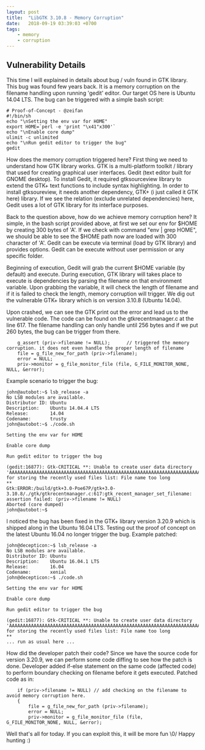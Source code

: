 ```yaml
---
layout: post
title:  "LibGTK 3.10.8 - Memory Corruption"
date:   2018-09-19 03:39:03 +0700
tags:
    - memory
    - corruption
---
```


Vulnerability Details
---------------------
This time I will explained in details about bug / vuln found in GTK library. This bug was found few years back. It is a memory 
corruption on the filename handling upon running 'gedit' editor. Our target OS here is Ubuntu 14.04 LTS. The bug can be triggered
with a simple bash script:
```
# Proof-of-Concept - @zeifan
#!/bin/sh
echo "\nSetting the env var for HOME"
export HOME=`perl -e 'print "\x41"x300'`
echo "\nEnable core dump"
ulimit -c unlimited
echo "\nRun gedit editor to trigger the bug"
gedit
```
How does the memory corruption triggered here? First thing we need to understand how GTK library works. GTK is a multi-platform 
toolkit / library that used for creating graphical user interfaces. Gedit (text editor built for GNOME desktop). To install Gedit, it 
required gtksourceview library to extend the GTK+ text functions to include syntax highlighting. In order to install gtksoureview, it 
needs another dependency, GTK+ (i just called it GTK here) library. If we see the relation (exclude unrelated dependencies) here, 
Gedit uses a lot of GTK library for its interface purposes. 

Back to the question above, how do we achieve memory corruption here? It simple, in the bash script provided above, at first we set 
our env for $HOME by creating 300 bytes of 'A'. If we check with command "env | grep HOME", we should be able to see the $HOME path 
now are loaded with 300 character of 'A'. Gedit can be execute via terminal (load by GTK library) and provides options. Gedit can be 
execute without user permission or any specific folder. 

Beginning of execution, Gedit will grab the current $HOME variable (by default)
and execute. During execution, GTK library will takes place to execute is dependencies by parsing the filename on that environment 
variable. Upon grabbing the variable, it will check the length of filename and if it is failed to check the length, memory corruption 
will trigger. We dig out the vulnerable GTK+ library which is on version 3.10.8 (Ubuntu 14.04). 

Upon crashed, we can see the GTK print out the error and lead us to the vulnerable code. The code can be found on the gtkrecentmanager.c at the line 617. The filename 
handling can only handle until 256 bytes and if we put 260 bytes, the bug can be trigger from there. 
```
	g_assert (priv->filename != NULL);		// triggered the memory corruption. it does not even handle the proper length of filename
	file = g_file_new_for_path (priv->filename);
	error = NULL;
	priv->monitor = g_file_monitor_file (file, G_FILE_MONITOR_NONE, NULL, &error);
```
Example scenario to trigger the bug:
```
john@autobot:~$ lsb_release -a
No LSB modules are available.
Distributor ID:	Ubuntu
Description:	Ubuntu 14.04.4 LTS
Release:		14.04
Codename:		trusty
john@autobot:~$ ./code.sh 

Setting the env var for HOME

Enable core dump

Run gedit editor to trigger the bug

(gedit:16877): Gtk-CRITICAL **: Unable to create user data directory 'AAAAAAAAAAAAAAAAAAAAAAAAAAAAAAAAAAAAAAAAAAAAAAAAAAAAAAAAAAAAAAAAAAAAAAAAAAAAAAAAAAAAAAAAAAAAAAAAAAAAAAAAAAAAAAAAAAAAAAAAAAAAAAAAAAAAAAAAAAAAAAAAAAAAAAAAAAAAAAAAAAAAAAAAAAAAAAAAAAAAAAAAAAAAAAAAAAAAAAAAAAAAAAAAAAAAAAAAAAAAAAAAAAAAAAAAAAAAAAAAAAAAAAAAAAAAAAAAAAAAAAAAAAAAAAAAAAAAAAAAAAAAAAAAAAAAAAAAAAAA/.local/share' for storing the recently used files list: File name too long
**
Gtk:ERROR:/build/gtk+3.0-Poe67P/gtk+3.0-3.10.8/./gtk/gtkrecentmanager.c:617:gtk_recent_manager_set_filename: assertion failed: (priv->filename != NULL)
Aborted (core dumped)
john@autobot:~$
```
I noticed the bug has been fixed in the GTK+ library version 3.20.9 which is shipped along in the Ubuntu 16.04 LTS. Testing out the 
proof of concept on the latest Ubuntu 16.04 no longer trigger the bug. Example patched:
```
john@decepticon:~$ lsb_release -a
No LSB modules are available.
Distributor ID:	Ubuntu
Description:	Ubuntu 16.04.1 LTS
Release:		16.04
Codename:		xenial
john@decepticon:~$ ./code.sh 

Setting the env var for HOME

Enable core dump

Run gedit editor to trigger the bug

(gedit:16877): Gtk-CRITICAL **: Unable to create user data directory 'AAAAAAAAAAAAAAAAAAAAAAAAAAAAAAAAAAAAAAAAAAAAAAAAAAAAAAAAAAAAAAAAAAAAAAAAAAAAAAAAAAAAAAAAAAAAAAAAAAAAAAAAAAAAAAAAAAAAAAAAAAAAAAAAAAAAAAAAAAAAAAAAAAAAAAAAAAAAAAAAAAAAAAAAAAAAAAAAAAAAAAAAAAAAAAAAAAAAAAAAAAAAAAAAAAAAAAAAAAAAAAAAAAAAAAAAAAAAAAAAAAAAAAAAAAAAAAAAAAAAAAAAAAAAAAAAAAAAAAAAAAAAAAAAAAAAAAAAAAAA/.local/share' for storing the recently used files list: File name too long
**
... run as usual here ...
```
How did the developer patch their code? Since we have the source code for version 3.20.9, we can perform some code diffing to see how 
the patch is done. Developer added if-else statement on the same code (affected code) to perform boundary checking on filename before 
it gets executed. Patched code as in:
```
	if (priv->filename != NULL) // add checking on the filename to avoid memory corruption here.
    {
    	file = g_file_new_for_path (priv->filename);
        error = NULL;
    	priv->monitor = g_file_monitor_file (file, G_FILE_MONITOR_NONE, NULL, &error);
```
Well that's all for today. If you can exploit this, it will be more fun \0/ Happy hunting :)
